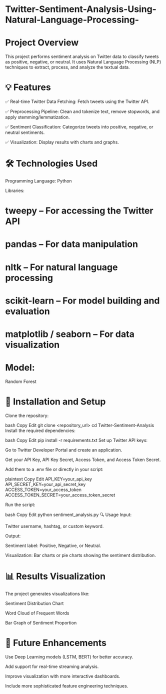 # Twitter-Sentiment-Analysis-Using-Natural-Language-Processing-

# Project Overview
This project performs sentiment analysis on Twitter data to classify tweets as positive, negative, or neutral. It uses Natural Language Processing (NLP) techniques to extract, process, and analyze the textual data.

# 💡 Features
✅ Real-time Twitter Data Fetching: Fetch tweets using the Twitter API.

✅ Preprocessing Pipeline: Clean and tokenize text, remove stopwords, and apply stemming/lemmatization.

✅ Sentiment Classification: Categorize tweets into positive, negative, or neutral sentiments.

✅ Visualization: Display results with charts and graphs.

# 🛠️ Technologies Used
Programming Language: Python

Libraries:

# tweepy – For accessing the Twitter API

# pandas – For data manipulation

# nltk – For natural language processing

# scikit-learn – For model building and evaluation

# matplotlib / seaborn – For data visualization

# Model:

 Random Forest 


# 🚀 Installation and Setup
Clone the repository:

bash
Copy
Edit
git clone <repository_url>
cd Twitter-Sentiment-Analysis
Install the required dependencies:


bash
Copy
Edit
pip install -r requirements.txt
Set up Twitter API keys:



Go to Twitter Developer Portal and create an application.

Get your API Key, API Key Secret, Access Token, and Access Token Secret.

Add them to a .env file or directly in your script:


plaintext
Copy
Edit
API_KEY=your_api_key  
API_SECRET_KEY=your_api_secret_key  
ACCESS_TOKEN=your_access_token  
ACCESS_TOKEN_SECRET=your_access_token_secret  


Run the script:

bash
Copy
Edit
python sentiment_analysis.py
🔍 Usage
Input:

Twitter username, hashtag, or custom keyword.

Output:

Sentiment label: Positive, Negative, or Neutral.

Visualization: Bar charts or pie charts showing the sentiment distribution.

# 📊 Results Visualization
The project generates visualizations like:

Sentiment Distribution Chart

Word Cloud of Frequent Words

Bar Graph of Sentiment Proportion

# 🚀 Future Enhancements
Use Deep Learning models (LSTM, BERT) for better accuracy.

Add support for real-time streaming analysis.

Improve visualization with more interactive dashboards.

Include more sophisticated feature engineering techniques.
